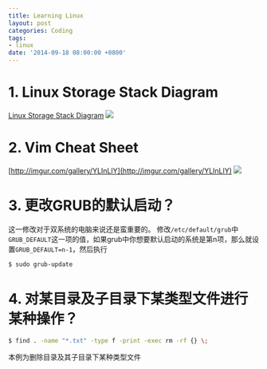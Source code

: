 ```yaml
---
title: Learning Linux
layout: post
categories: Coding
tags:
- linux
date: '2014-09-18 08:00:00 +0800'
---
```


# 1. Linux Storage Stack Diagram

[Linux Storage Stack Diagram](https://www.thomas-krenn.com/en/wiki/Linux_Storage_Stack_Diagram)
![](https://www.thomas-krenn.com/de/wikiDE/images/b/ba/Linux-storage-stack-diagram_v4.0.png)

# 2. Vim Cheat Sheet

[http://imgur.com/gallery/YLInLlY](http://imgur.com/gallery/YLInLlY)
![](http://i.imgur.com/YLInLlY.png)

# 3. 更改GRUB的默认启动？
这一修改对于双系统的电脑来说还是蛮重要的。
修改`/etc/default/grub`中`GRUB_DEFAULT`这一项的值，如果grub中你想要默认启动的系统是第n项，那么就设置`GRUB_DEFAULT=n-1`，然后执行
```zsh 
$ sudo grub-update
```

# 4. 对某目录及子目录下某类型文件进行某种操作？

```zsh
$ find . -name "*.txt" -type f -print -exec rm -rf {} \;
```

本例为删除目录及其子目录下某种类型文件